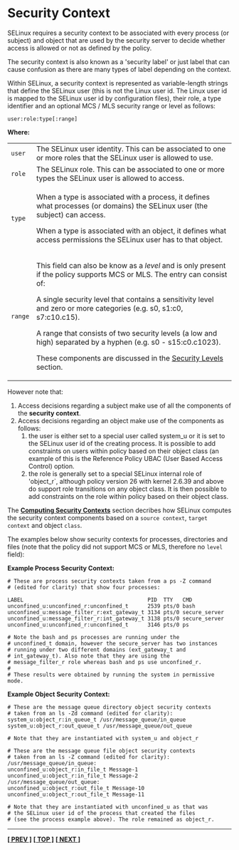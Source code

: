 # Security Context

SELinux requires a security context to be associated with every process
(or subject) and object that are used by the security server to decide
whether access is allowed or not as defined by the policy.

The security context is also known as a 'security label' or just label
that can cause confusion as there are many types of label depending on
the context.

Within SELinux, a security context is represented as variable-length
strings that define the SELinux user (this is not the Linux user id. The
Linux user id is mapped to the SELinux user id by configuration files),
their role, a type identifier and an optional MCS / MLS security range or
level as follows:

```
user:role:type[:range]
```

**Where:**

<table>
<tbody>
<tr>
<td><code>user</code></td>
<td>The SELinux user identity. This can be associated to one or more roles that the SELinux user is allowed to use.</td>
</tr>
<tr>
<td><code>role</code></td>
<td>The SELinux role. This can be associated to one or more types the SELinux user is allowed to access.</td>
</tr>
<tr>
<td><code>type</code></td>
<td><p>When a type is associated with a process, it defines what processes (or domains) the SELinux user (the subject) can access.</p>
<p>When a type is associated with an object, it defines what access permissions the SELinux user has to that object.</p></td>
</tr>
<tr>
<td><code>range</code></td>
<td><p>This field can also be know as a <em>level</em> and is only present if the policy supports MCS or MLS. The entry can consist of:
<p>A single security level that contains a sensitivity level and zero or more categories (e.g. s0, s1:c0, s7:c10.c15).</p>
<p>A range that consists of two security levels (a low and high) separated by a hyphen (e.g. s0 - s15:c0.c1023).</p>
<p>These components are discussed in the <a href="mls_mcs.md#security-levels">Security Levels</a> section.</p></td>
</tr>
</tbody>
</table>

However note that:

1.  Access decisions regarding a subject make use of all the components
    of the **security context**.
2.  Access decisions regarding an object make use of the components as
    follows:
    1.  the user is either set to a special user called system_u or it
        is set to the SELinux user id of the creating process. It is
        possible to add constraints on users within policy based on
        their object class (an example of this is the Reference Policy
        UBAC (User Based Access Control) option.
    2.  the role is generally set to a special SELinux internal role of
        'object_r`, although policy version 26 with kernel 2.6.39 and
        above do support role transitions on any object class. It is
        then possible to add constraints on the role within policy
        based on their object class.

The [**Computing Security Contexts**](computing_security_contexts.md#computing-security-contexts)
section decribes how SELinux computes the security context components based
on a `source context`, `target context` and object `class`.

The examples below show security contexts for processes, directories and files
(note that the policy did not support MCS or MLS, therefore no `level` field):

**Example Process Security Context:**

```
# These are process security contexts taken from a ps -Z command
# (edited for clarity) that show four processes:

LABEL                                       PID  TTY   CMD
unconfined_u:unconfined_r:unconfined_t      2539 pts/0 bash
unconfined_u:message_filter_r:ext_gateway_t 3134 pts/0 secure_server
unconfined_u:message_filter_r:int_gateway_t 3138 pts/0 secure_server
unconfined_u:unconfined_r:unconfined_t      3146 pts/0 ps

# Note the bash and ps processes are running under the
# unconfined_t domain, however the secure_server has two instances
# running under two different domains (ext_gateway_t and
# int_gateway_t). Also note that they are using the
# message_filter_r role whereas bash and ps use unconfined_r.
#
# These results were obtained by running the system in permissive mode.
```

**Example Object Security Context:**

```
# These are the message queue directory object security contexts
# taken from an ls -Zd command (edited for clarity):
system_u:object_r:in_queue_t /usr/message_queue/in_queue
system_u:object_r:out_queue_t /usr/message_queue/out_queue

# Note that they are instantiated with system_u and object_r
```

```
# These are the message queue file object security contexts
# taken from an ls -Z command (edited for clarity):
/usr/message_queue/in_queue:
unconfined_u:object_r:in_file_t Message-1
unconfined_u:object_r:in_file_t Message-2
/usr/message_queue/out_queue:
unconfined_u:object_r:out_file_t Message-10
unconfined_u:object_r:out_file_t Message-11

# Note that they are instantiated with unconfined_u as that was
# the SELinux user id of the process that created the files
# (see the process example above). The role remained as object_r.
```


<!-- %CUTHERE% -->

---
**[[ PREV ]](type_enforcement.md)** **[[ TOP ]](#)** **[[ NEXT ]](subjects.md)**
